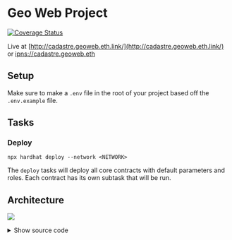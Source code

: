 # Geo Web Project

[![Coverage Status](https://coveralls.io/repos/github/Geo-Web-Project/core-contracts/badge.svg?branch=main)](https://coveralls.io/github/Geo-Web-Project/core-contracts?branch=main)

Live at [http://cadastre.geoweb.eth.link/](http://cadastre.geoweb.eth.link/) or [ipns://cadastre.geoweb.eth](ipns://cadastre.geoweb.eth)

## Setup

Make sure to make a `.env` file in the root of your project based off the `.env.example` file.

## Tasks

### Deploy

```
npx hardhat deploy --network <NETWORK>
```

The `deploy` tasks will deploy all core contracts with default parameters and roles. Each contract has its own subtask that will be run.

## Architecture

![](https://mermaid.ink/img/pako:eNqlU8tqwzAQ_BWhUwtJoL0UdCi4iQsG54GdHAqGokibRiDLRo9DCPn3yq7S2HVDDrl4zexoZrSSjphVHDDBTFJjZoJ-aVoiVCjUAmhFNQOJjoUqLNo6IfnDI3rbJOnsM1umcQtzMFZXB9-Yxfk6W36EFjr9ysTZ9OX5KRUMlIGgZugO5kJZv26eLNYXva3TqnXJFhewps6AR1fRJo8vsFP_NTrOkWNWVCp3NeioroN3MpVUlKAbUlP7oIYu3M8uf-pdmd6p0Cl1iu3PjscbTuEY6ra0SJvQW0zTKJnfMSb__TuiyeR1GPEKrxfZc4Zba1irkPtK-7bIeFydZ0B61-8Kt6dIuvdrsIuGPhQhncHiEfZQSQX378SflH8e2O6hhAIT_8thR520BS7UyVNdzamFmAtbaUx2VBoYYepslR8Uw8RqB2dSeG6BdfoGN0Yzzw)

<details>
  <summary>Show source code</summary>

````
```mermaid
classDiagram
 class Parcel {
	 build() BUILD_ROLE
	 destroy() DESTROY_ROLE
 }
 class ERC721License {
	 safeMint() MINT_ROLE
	 burn() BURN_ROLE
	 pause() PAUSE_ROLE
	 unpause() PAUSE_ROLE
 }
 class AuctionSuperApp {
	 IClaimer claimer
	 IClaimer reclaimer
	 ERC721License license
	 pause() PAUSE_ROLE
	 unpause() PAUSE_ROLE
 }
 class FairLaunchClaimer {
	 ERC721License license
	 Parcel parcel
	 claim() CLAIM_ROLE
	 pause() PAUSE_ROLE
	 unpause() PAUSE_ROLE
 }

 AuctionSuperApp ..> FairLaunchClaimer
 AuctionSuperApp ..> ERC721License
 FairLaunchClaimer ..> Parcel
 FairLaunchClaimer ..> ERC721License
 FairLaunchClaimer --o Parcel : BUILD_ROLE
 FairLaunchClaimer --o ERC721License: MINT_ROLE
 AuctionSuperApp --o FairLaunchClaimer : CLAIM_ROLE
````
